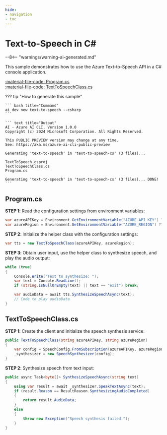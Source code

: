 ```yaml
---
hide:
- navigation
- toc
---
```

# Text-to-Speech in C\#

--8<-- "warnings/warning-ai-generated.md"

This sample demonstrates how to use the Azure Text-to-Speech API in a C# console application.

[:material-file-code: Program.cs](https://raw.githubusercontent.com/robch/book-of-ai/main/docs/samples/text-to-speech-cs/Program.cs)  
[:material-file-code: TextToSpeechClass.cs](https://raw.githubusercontent.com/robch/book-of-ai/main/docs/samples/text-to-speech-cs/TextToSpeechClass.cs)  

??? tip "How to generate this sample"

    ``` bash title="Command"
    ai dev new text-to-speech --csharp
    ```

    ``` text title="Output"
    AI - Azure AI CLI, Version 1.0.0
    Copyright (c) 2024 Microsoft Corporation. All Rights Reserved.

    This PUBLIC PREVIEW version may change at any time.
    See: https://aka.ms/azure-ai-cli-public-preview

    Generating 'text-to-speech' in 'text-to-speech-cs' (3 files)...

    TextToSpeech.csproj
    TextToSpeechClass.cs
    Program.cs

    Generating 'text-to-speech' in 'text-to-speech-cs' (3 files)... DONE!
    ```


## Program.cs

**STEP 1**: Read the configuration settings from environment variables:

``` csharp title="Program.cs"
var azureAPIKey = Environment.GetEnvironmentVariable("AZURE_API_KEY") ?? "<insert your Azure API key here>";
var azureRegion = Environment.GetEnvironmentVariable("AZURE_REGION") ?? "<insert your Azure region here>";
```

**STEP 2**: Initialize the helper class with the configuration settings:

``` csharp title="Program.cs"
var tts = new TextToSpeechClass(azureAPIKey, azureRegion);
```

**STEP 3**: Obtain user input, use the helper class to synthesize speech, and play the audio output:

``` csharp title="Program.cs"
while (true)
{
    Console.Write("Text to synthesize: ");
    var text = Console.ReadLine();
    if (string.IsNullOrEmpty(text) || text == "exit") break;

    var audioData = await tts.SynthesizeSpeechAsync(text);
    // Code to play audioData
}
```

## TextToSpeechClass.cs

**STEP 1**: Create the client and initialize the speech synthesis service:

``` csharp title="TextToSpeechClass.cs"
public TextToSpeechClass(string azureAPIKey, string azureRegion)
{
    var config = SpeechConfig.FromSubscription(azureAPIKey, azureRegion);
    _synthesizer = new SpeechSynthesizer(config);
}
```

**STEP 2**: Synthesize speech from text input:

``` csharp title="TextToSpeechClass.cs"
public async Task<byte[]> SynthesizeSpeechAsync(string text)
{
    using var result = await _synthesizer.SpeakTextAsync(text);
    if (result.Reason == ResultReason.SynthesizingAudioCompleted)
    {
        return result.AudioData;
    }
    else
    {
        throw new Exception("Speech synthesis failed.");
    }
}
```